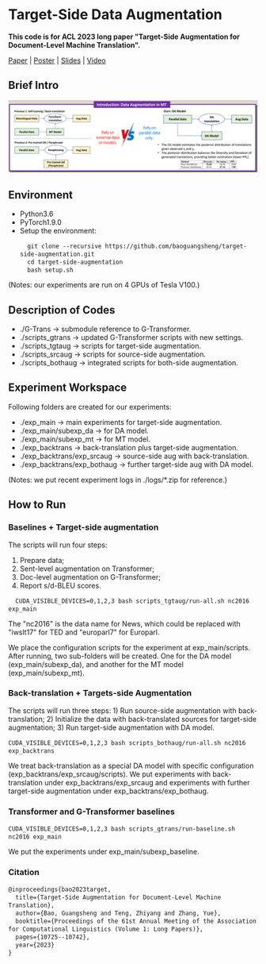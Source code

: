 # Target-Side Data Augmentation

**This code is for ACL 2023 long paper "Target-Side Augmentation for Document-Level Machine Translation".**

[Paper](https://aclanthology.org/2023.acl-long.599.pdf) 
| [Poster](https://github.com/baoguangsheng/target-side-augmentation/blob/main/docs/poster.pdf)
| [Slides](https://github.com/baoguangsheng/target-side-augmentation/blob/main/docs/slides.pdf)
| [Video](https://www.youtube.com/watch?v=3PRPBcoRKnw)

## Brief Intro
![Brief intro of target-side data augmentation.](https://github.com/baoguangsheng/target-side-augmentation/blob/main/docs/introduction.png)


## Environment
* Python3.6
* PyTorch1.9.0
* Setup the environment:
  ```
    git clone --recursive https://github.com/baoguangsheng/target-side-augmentation.git
    cd target-side-augmentation
    bash setup.sh
  ```
(Notes: our experiments are run on 4 GPUs of Tesla V100.)


## Description of Codes
* ./G-Trans -> submodule reference to G-Transformer.
* ./scripts_gtrans -> updated G-Transformer scripts with new settings.
* ./scripts_tgtaug -> scripts for target-side augmentation.
* ./scripts_srcaug -> scripts for source-side augmentation.
* ./scripts_bothaug -> integrated scripts for both-side augmentation.

## Experiment Workspace
Following folders are created for our experiments:
* ./exp_main -> main experiments for target-side augmentation.
* ./exp_main/subexp_da -> for DA model.
* ./exp_main/subexp_mt -> for MT model.
* ./exp_backtrans -> back-translation plus target-side augmentation.
* ./exp_backtrans/exp_srcaug -> source-side aug with back-translation.
* ./exp_backtrans/exp_bothaug -> further target-side aug with DA model.

(Notes: we put recent experiment logs in ./logs/*.zip for reference.)

## How to Run 

### Baselines + Target-side augmentation

The scripts will run four steps: 
1) Prepare data; 
2) Sent-level augmentation on Transformer; 
3) Doc-level augmentation on G-Transformer; 
4) Report s/d-BLEU scores. 
```
  CUDA_VISIBLE_DEVICES=0,1,2,3 bash scripts_tgtaug/run-all.sh nc2016 exp_main
```
The "nc2016" is the data name for News, which could be replaced with "iwslt17" for TED and "europarl7" for Europarl.

We place the configuration scripts for the experiment at exp_main/scripts. After running, two sub-folders will be created. One for the DA model (exp_main/subexp_da), and another for the MT model (exp_main/subexp_mt).


### Back-translation + Targets-side Augmentation

  The scripts will run three steps: 1) Run source-side augmentation with back-translation; 2) Initialize the data with back-translated sources for target-side augmentation; 3) Run target-side augmentation with DA model. 
  ```
  CUDA_VISIBLE_DEVICES=0,1,2,3 bash scripts_bothaug/run-all.sh nc2016 exp_backtrans
  ```
  We treat back-translation as a special DA model with specific configuration (exp_backtrans/exp_srcaug/scripts). We put experiments with back-translation under exp_backtrans/exp_srcaug and experiments with further target-side augmentation under exp_backtrans/exp_bothaug. 


### Transformer and G-Transformer baselines

  ```
  CUDA_VISIBLE_DEVICES=0,1,2,3 bash scripts_gtrans/run-baseline.sh nc2016 exp_main
  ```
  We put the experiments under exp_main/subexp_baseline.

### Citation

```
@inproceedings{bao2023target,
  title={Target-Side Augmentation for Document-Level Machine Translation},
  author={Bao, Guangsheng and Teng, Zhiyang and Zhang, Yue},
  booktitle={Proceedings of the 61st Annual Meeting of the Association for Computational Linguistics (Volume 1: Long Papers)},
  pages={10725--10742},
  year={2023}
}
```